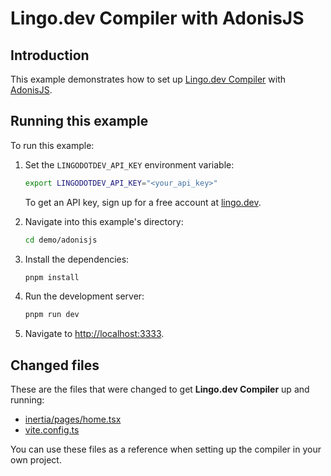 # Lingo.dev Compiler with AdonisJS

## Introduction

This example demonstrates how to set up [Lingo.dev Compiler](https://lingo.dev/en/compiler/) with [AdonisJS](https://adonisjs.com/).

## Running this example

To run this example:

1. Set the `LINGODOTDEV_API_KEY` environment variable:

   ```bash
   export LINGODOTDEV_API_KEY="<your_api_key>"
   ```

   To get an API key, sign up for a free account at [lingo.dev](https://lingo.dev).

2. Navigate into this example's directory:

   ```bash
   cd demo/adonisjs
   ```

3. Install the dependencies:

   ```bash
   pnpm install
   ```

4. Run the development server:

   ```bash
   pnpm run dev
   ```

5. Navigate to <http://localhost:3333>.

## Changed files

These are the files that were changed to get **Lingo.dev Compiler** up and running:

- [inertia/pages/home.tsx](./inertia/pages/home.tsx)
- [vite.config.ts](./vite.config.ts)

You can use these files as a reference when setting up the compiler in your own project.
